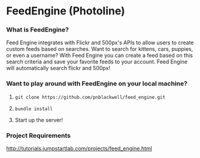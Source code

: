 FeedEngine (Photoline)
===========


### What is FeedEngine? 

Feed Engine integrates with Flickr and 500px's APIs to allow users to create custom feeds based on searches. 
Want to search for kittens, cars, puppies, or even a username? 
With Feed Engine you can create a feed based on this search criteria and save your favorite feeds to your account. 
Feed Engine will automatically search flickr and 500px!

### Want to play around with FeedEngine on your local machine? 

1) `git clone https://github.com/pnblackwell/feed_engine.git`

2) `bundle install`

3) Start up the server!


### Project Requirements 

http://tutorials.jumpstartlab.com/projects/feed_engine.html
